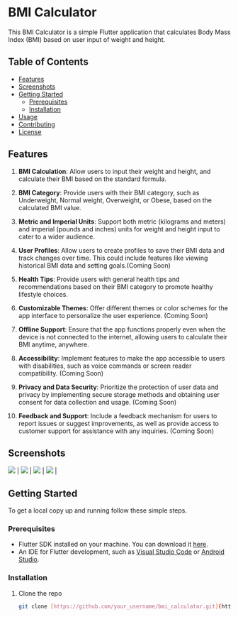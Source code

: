 # BMI Calculator

This BMI Calculator is a simple Flutter application that calculates Body Mass Index (BMI) based on user input of weight and height.

## Table of Contents

- [Features](#features)
- [Screenshots](#screenshots)
- [Getting Started](#getting-started)
    - [Prerequisites](#prerequisites)
    - [Installation](#installation)
- [Usage](#usage)
- [Contributing](#contributing)
- [License](#license)

## Features

1. **BMI Calculation**: Allow users to input their weight and height, and calculate their BMI based on the standard formula.

2. **BMI Category**: Provide users with their BMI category, such as Underweight, Normal weight, Overweight, or Obese, based on the calculated BMI value.

3. **Metric and Imperial Units**: Support both metric (kilograms and meters) and imperial (pounds and inches) units for weight and height input to cater to a wider audience.

4. **User Profiles**: Allow users to create profiles to save their BMI data and track changes over time. This could include features like viewing historical BMI data and setting goals.(Coming Soon)

5. **Health Tips**: Provide users with general health tips and recommendations based on their BMI category to promote healthy lifestyle choices.

6. **Customizable Themes**: Offer different themes or color schemes for the app interface to personalize the user experience. (Coming Soon)

7. **Offline Support**: Ensure that the app functions properly even when the device is not connected to the internet, allowing users to calculate their BMI anytime, anywhere.

8. **Accessibility**: Implement features to make the app accessible to users with disabilities, such as voice commands or screen reader compatibility. (Coming Soon)

9. **Privacy and Data Security**: Prioritize the protection of user data and privacy by implementing secure storage methods and obtaining user consent for data collection and usage. (Coming Soon)

10. **Feedback and Support**: Include a feedback mechanism for users to report issues or suggest improvements, as well as provide access to customer support for assistance with any inquiries. (Coming Soon)

## Screenshots

      
![](https://firebasestorage.googleapis.com/v0/b/msp-project-215c5.appspot.com/o/Screenshot_1712658611.png?alt=media&token=3e4b9731-9607-4324-8a4b-5b80d8237d38)   |  ![](https://firebasestorage.googleapis.com/v0/b/msp-project-215c5.appspot.com/o/Screenshot_1712658613.png?alt=media&token=34cddb9f-794a-4102-9cb7-7e925e41756e) | ![](https://firebasestorage.googleapis.com/v0/b/msp-project-215c5.appspot.com/o/Screenshot_1712658616.png?alt=media&token=65eadcba-cef1-448c-9979-f6840943637a) | ![](https://firebasestorage.googleapis.com/v0/b/msp-project-215c5.appspot.com/o/Screenshot_1712658620.png?alt=media&token=d69d80de-105f-4467-9e64-d0333e68ab55) |
## Getting Started

To get a local copy up and running follow these simple steps.

### Prerequisites

- Flutter SDK installed on your machine. You can download it [here](https://flutter.dev/docs/get-started/install).
- An IDE for Flutter development, such as [Visual Studio Code](https://code.visualstudio.com/) or [Android Studio](https://developer.android.com/studio).

### Installation

1. Clone the repo
   ```sh
   git clone [https://github.com/your_username/bmi_calculator.git](https://github.com/TechMasterPro/BMI_Calculator.git)
